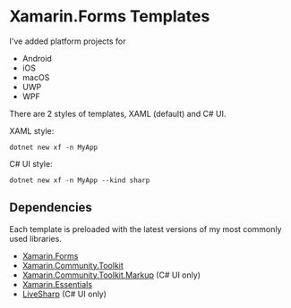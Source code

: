 # Xamarin.Forms Templates

I've added platform projects for 
* Android
* iOS
* macOS
* UWP
* WPF

There are 2 styles of templates, XAML (default) and C# UI.

XAML style:

```terminal
dotnet new xf -n MyApp
```

C# UI style:

```terminal
dotnet new xf -n MyApp --kind sharp
```

## Dependencies

Each template is preloaded with the latest versions of my most commonly used libraries.

* [Xamarin.Forms](https://github.com/xamarin/xamarin.forms)
* [Xamarin.Community.Toolkit](https://github.com/xamarin/XamarinCommunityToolkit)
* [Xamarin.Community.Toolkit.Markup](https://github.com/xamarin/XamarinCommunityToolkit) (C# UI only)
* [Xamarin.Essentials](https://github.com/xamarin/essentials)
* [LiveSharp](https://github.com/OYIon/LiveSharp) (C# UI only)